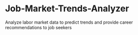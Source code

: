 # Job-Market-Trends-Analyzer
Analyze labor market data to predict trends and provide career recommendations to job seekers
